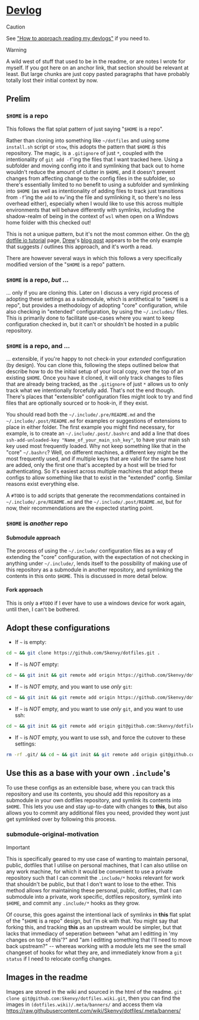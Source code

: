 # [Devlog](https://github.com/Skenvy/dotfiles/blob/main/devlog.md)
> [!CAUTION]
> See ["How to approach reading my devlogs"](https://github.com/Skenvy/Skenvy/blob/main/extra/docs/devlog.md) if you need to.

> [!WARNING]
> A wild west of stuff that used to be in the readme, or are notes I wrote for myself. If you got here on an anchor link, that section should be relevant at least. But large chunks are just copy pasted paragraphs that have probably totally lost their initial context by now.
## Prelim
<!-- don't change the below title, it's anchor linked-to -->
### `$HOME` is a repo
This follows the flat splat pattern of just saying "`$HOME` is a repo".

Rather than cloning into something like `~/dotfiles` and using some `install.sh` script or `stow`, this adopts the pattern that `$HOME` _is_ this repository. The magic, is a `.gitignore` of just `*`, coupled with the intentionality of `git add -f`'ing the files that I want tracked here. Using a subfolder and moving config into it and symlinking that back out to home wouldn't reduce the amount of clutter in `$HOME`, and it doesn't prevent changes from affecting change to the config files in the subfolder, so there's essentially limited to no benefit to using a subfolder and symlinking into `$HOME` (as well as intentionality of adding files to track just transitions from `-f`'ing the `add` to `mv`'ing the file and symlinking it, so there's no less overhead either), especially when I would like to use this across multiple environments that will behave differently with symlinks, including the shadow-realm of being in the context of `wsl` when open on a Windows home folder with this checked out!

This is not a unique pattern, but it's not the most common either. On the [gh dotfile io tutorial](https://dotfiles.github.io/tutorials/) page, [Drew](https://drewdevault.com/)'s [blog post](https://drewdevault.com/2019/12/30/dotfiles.html) appears to be the only example that suggests / outlines this approach, and it's worth a read.

There are however several ways in which this follows a very specifically modified version of the "`$HOME` is a repo" pattern.
### `$HOME` is a repo, _but_ ...
... only if you are cloning this. Later on I discuss a very rigid process of adopting these settings as a submodule, which is antithetical to "`$HOME` is a repo", but provides a methodology of adopting "core" configuration, while also checking in "extended" configuration, by using the `~/.includes/` files. This is primarily done to facilitate use-cases where you want to keep configuration checked in, but it can't or shouldn't be hosted in a public repository.
### `$HOME` is a repo, **and** ...
... extensible, if you're happy to not check-in your _extended_ configuration (by design). You can clone this, following the steps outlined below that describe how to do the initial setup of your local copy, over the top of an existing `$HOME`. Once you have it cloned, it will only track changes to files that are already being tracked, as the `.gitignore` of just `*` allows us to only track what we intentionally forcefully add. That's not the end though. There's places that "extensible" configuration files might look to try and find files that are optionally sourced or to hook-in, if they exist.

You should read both the `~/.include/.pre/README.md` and the `~/.include/.post/README.md` for examples or suggestions of extensions to place in either folder. The first example you might find necessary, for example, is to create an `~/.include/.post/.bashrc` and add a line that does `ssh-add-unloaded-key "Name_of_your_main_ssh_key"`, to have your main ssh key used most frequently loaded. Why not keep something like that in the "core" `~/.bashrc`? Well, on different machines, a different key might be the most frequently used, and if multiple keys that are valid for the same host are added, only the first one that's accepted by a host will be tried for authenticating. So it's easiest across multiple machines that adopt these configs to allow something like that to exist in the "extended" config. Similar reasons exist everything else.

A `#TODO` is to add scripts that generate the recommendations contained in `~/.include/.pre/README.md` and the `~/.include/.post/README.md`, but for now, their recommendations are the expected starting point.
### `$HOME` is _another_ repo
#### Submodule approach
The process of using the `~/.include/` configuration files as a way of extending the "core" configuration, with the expectation of not checking in anything under `~/.include/`, lends itself to the possibility of making use of this repository as a submodule in another repository, and symlinking the contents in this onto `$HOME`. This is discussed in more detail below.
#### Fork approach
This is only a `#TODO` if I ever have to use a windows device for work again, until then, I can't be bothered.
## Adopt these configurations
* If `~` is empty:
```sh
cd ~ && git clone https://github.com/Skenvy/dotfiles.git .
```
* If `~` is _NOT_ empty:
```sh
cd ~ && git init && git remote add origin https://github.com/Skenvy/dotfiles.git && git fetch && cp -r .git/refs/remotes/origin/* .git/refs/heads/ && git remote set-head origin -a && REMOTE_HEAD=$(git name-rev origin/HEAD --name-only) && rm .git/refs/heads/* && git checkout -b $REMOTE_HEAD origin/$REMOTE_HEAD -f
```
* If `~` is _NOT_ empty, and you want to use _only_ `git`:
```sh
cd ~ && git init && git remote add origin https://github.com/Skenvy/dotfiles.git && git fetch && git remote set-head origin -a && HEADSHA=$(git rev-parse origin/HEAD) && git remote set-head origin -d && REMOTE_HEAD=$(git name-rev $HEADSHA --name-only) && git checkout -b main $REMOTE_HEAD -f
```
* If `~` is _NOT_ empty, and you want to use _only_ `git`, and you want to use ssh:
```sh
cd ~ && git init && git remote add origin git@github.com:Skenvy/dotfiles.git && git fetch && git remote set-head origin -a && HEADSHA=$(git rev-parse origin/HEAD) && git remote set-head origin -d && REMOTE_HEAD=$(git name-rev $HEADSHA --name-only) && git checkout -b main $REMOTE_HEAD -f
```
* If `~` is _NOT_ empty, you want to use ssh, and force the cutover to these settings:
```sh
rm -rf .git/ && cd ~ && git init && git remote add origin git@github.com:Skenvy/dotfiles.git && git fetch && cp -r .git/refs/remotes/origin/* .git/refs/heads/ && git remote set-head origin -a && REMOTE_HEAD=$(git name-rev origin/HEAD --name-only) && rm .git/refs/heads/* && git checkout -b $REMOTE_HEAD origin/$REMOTE_HEAD -f
```
## Use this as a base with your own `.include`'s
To use these configs as an extensible base, where you can track this repository and use its contents, you should add this repository as a submodule in your own dotfiles repository, and symlink its contents into `$HOME`. This lets you use and stay up-to-date with changes to **this**, but also allows you to commit any additional files you need, provided they wont just get symlinked over by following this process.

<!-- don't change the below title, it's anchor linked-to -->
### submodule-original-motivation
> [!IMPORTANT]
> This is specifically geared to my use case of wanting to maintain personal, public, dotfiles that I utilise on personal machines, that I can also utilise on any work machine, for which it would be convenient to use a private repository such that I can commit the `.include/*` hooks relevant for work that shouldn't be public, but that I don't want to lose to the ether. This method allows for maintaining these personal, public, dotfiles, that I can submodule into a private, work specific, dotfiles repository, symlink into `$HOME`, and commit any `.include/*` hooks as they grow.

Of course, this goes against the intentional lack of symlinks in **this** flat splat of the "`$HOME` is a repo" design, but I'm ok with that. You might say that forking this, and tracking **this** as an upstream would be simpler, but that lacks that immediacy of seperation between "what am I editting in 'my changes on top of this'?" and "am I editting something that I'll need to move back upstream?" -- whereas working with a module lets me see the small changeset of hooks for what they are, and immediately know from a `git status` if I need to relocate config changes.

## Images in the readme
Images are stored in the wiki and sourced in the html of the readme. `git clone git@github.com:Skenvy/dotfiles.wiki.git`, then you can find the images in `(dotfiles.wiki)/.meta/banners/` and access them via https://raw.githubusercontent.com/wiki/Skenvy/dotfiles/.meta/banners/
